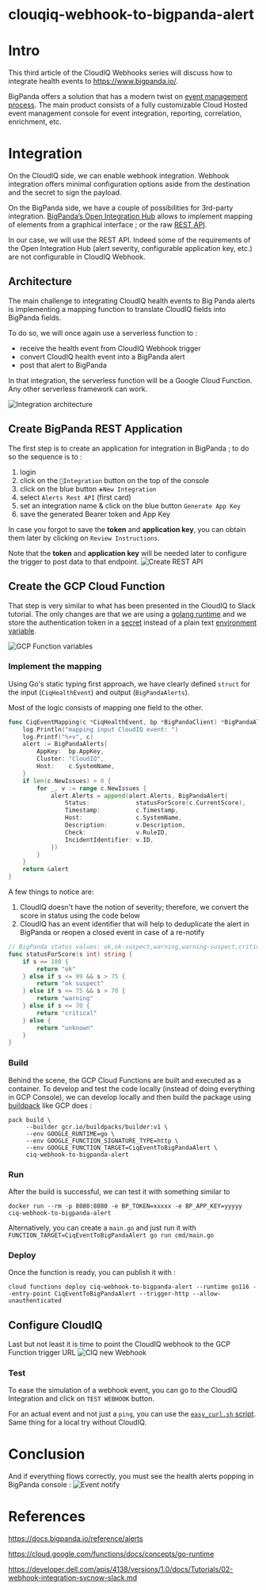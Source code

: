# clouqiq-webhook-to-bigpanda-alert

# Intro
This third article of the CloudIQ Webhooks series will discuss how to integrate health events to https://www.bigpanda.io/.

BigPanda offers a solution that has a modern twist on [event management process](https://en.wikipedia.org/wiki/Event_management_(ITIL)). The main product consists of a fully customizable Cloud Hosted event management console for event integration, reporting, correlation, enrichment, etc.

# Integration
On the CloudIQ side, we can enable webhook integration. Webhook integration offers minimal configuration options aside from the destination and the secret to sign the payload.

On the BigPanda side, we have a couple of possibilities for 3rd-party integration. [BigPanda’s Open Integration Hub](https://www.bigpanda.io/our-product/open-integration-hub/) allows to implement mapping of elements from a graphical interface ; or the raw [REST API](https://docs.bigpanda.io/reference/introduction).

In our case, we will use the REST API. Indeed some of the requirements of the Open Integration Hub (alert severity, configurable application key, etc.) are not configurable in CloudIQ Webhook.

## Architecture
The main challenge to integrating CloudIQ health events to Big Panda alerts is implementing a mapping function to translate CloudIQ fields into BigPanda fields.

To do so, we will once again use a serverless function to :
- receive the health event from CloudIQ Webhook trigger
- convert CloudIQ health event into a BigPanda alert
- post that alert to BigPanda

In that integration, the serverless function will be a Google Cloud Function. Any other serverless framework can work.

![Integration architecture](assets/img/ciq-bp-architecture.png)

## Create BigPanda REST Application
The first step is to create an application for integration in BigPanda ; to do so the sequence is to :
1. login
2. click on the `🔌Integration` button on the top of the console
3. click on the blue button `➕New Integration`
4. select `Alerts Rest API` (first card)
5. set an integration name & click on the blue button `Generate App Key`
6. save the generated Bearer token and App Key

In case you forgot to save the **token** and **application key**, you can obtain them later by clicking on `Review Instructions`.

Note that the **token** and **application key** will be needed later to configure the trigger to post data to that endpoint.
![Create REST API](assets/img/ciq-bp-create-alerts-rest.png)

## Create the GCP Cloud Function
That step is very similar to what has been presented in the CloudIQ to Slack tutorial. The only changes are that we are using a [golang runtime](https://cloud.google.com/functions/docs/concepts/go-runtime) and we store the authentication token in a [secret](https://cloud.google.com/functions/docs/configuring/secrets) instead of a plain text [environment variable](https://cloud.google.com/functions/docs/configuring/env-var).

![GCP Function variables](assets/img/ciq-bp-function-variables.png)

### Implement the mapping
Using Go's static typing first approach, we have clearly defined `struct` for the input (`CiqHealthEvent`) and output (`BigPandaAlerts`).

Most of the logic consists of mapping one field to the other.
```go
func CiqEventMapping(c *CiqHealthEvent, bp *BigPandaClient) *BigPandaAlerts {
	log.Println("mapping input CloudIQ event: ")
	log.Printf("%+v", c)
	alert := BigPandaAlerts{
		AppKey:  bp.AppKey,
		Cluster: "CloudIQ",
		Host:    c.SystemName,
	}
	if len(c.NewIssues) > 0 {
		for _, v := range c.NewIssues {
			alert.Alerts = append(alert.Alerts, BigPandaAlert{
				Status:             statusForScore(c.CurrentScore),
				Timestamp:          c.Timestamp,
				Host:               c.SystemName,
				Description:        v.Description,
				Check:              v.RuleID,
				IncidentIdentifier: v.ID,
			})
		}
	}
	return &alert
}
```

A few things to notice are:
1. CloudIQ doesn't have the notion of severity; therefore, we convert the score in status using the code below
2. CloudIQ has an event identifier that will help to deduplicate the alert in BigPanda or reopen a closed event in case of a re-notify

```go
// BigPanda status values: ok,ok-suspect,warning,warning-suspect,critical,critical-suspect,unknown,acknowledged,oksuspect,warningsuspect,criticalsuspect,ok_suspect,warning_suspect,critical_suspect,ok suspect,warning suspect,critical suspect
func statusForScore(s int) string {
	if s == 100 {
		return "ok"
	} else if s <= 99 && s > 75 {
		return "ok suspect"
	} else if s <= 75 && s > 70 {
		return "warning"
	} else if s <= 70 {
		return "critical"
	} else {
		return "unknown"
	}
}
```

### Build
Behind the scene, the GCP Cloud Functions are built and executed as a container. To develop and test the code locally (instead of doing everything in GCP Console), we can develop locally and then build the package using [buildpack](https://github.com/googlecloudplatform/buildpacks) like GCP does :
```shell
pack build \
     --builder gcr.io/buildpacks/builder:v1 \
     --env GOOGLE_RUNTIME=go \
     --env GOOGLE_FUNCTION_SIGNATURE_TYPE=http \
     --env GOOGLE_FUNCTION_TARGET=CiqEventToBigPandaAlert \
     ciq-webhook-to-bigpanda-alert
```

### Run
After the build is successful, we can test it with something similar to
```shell
docker run --rm -p 8080:8080 -e BP_TOKEN=xxxxx -e BP_APP_KEY=yyyyy ciq-webhook-to-bigpanda-alert
```

Alternatively, you can create a `main.go` and just run it with `FUNCTION_TARGET=CiqEventToBigPandaAlert go run cmd/main.go`

### Deploy
Once the function is ready, you can publish it with :
```shell
cloud functions deploy ciq-webhook-to-bigpanda-alert --runtime go116 --entry-point CiqEventToBigPandaAlert --trigger-http --allow-unauthenticated
```

## Configure CloudIQ
Last but not least it is time to point the CloudIQ webhook to the GCP Function trigger URL
![CIQ new Webhook](assets/img/ciq-bp-create-webhook.png)

### Test
To ease the simulation of a webhook event, you can go to the CloudIQ Integration and click on `TEST WEBHOOK` button.

For an actual event and not just a `ping`, you can use the [`easy_curl.sh` script](https://developer.dell.com/apis/4138/versions/1.0/docs/Tutorials/02-webhook-integration-svcnow-slack.md#easy-post-script-1). Same thing for a local try without CloudIQ.

# Conclusion
And if everything flows correctly, you must see the health alerts popping in BigPanda console :
![Event notify](assets/img/ciq-bp-notification.png)


# References
https://docs.bigpanda.io/reference/alerts

https://cloud.google.com/functions/docs/concepts/go-runtime

https://developer.dell.com/apis/4138/versions/1.0/docs/Tutorials/02-webhook-integration-svcnow-slack.md